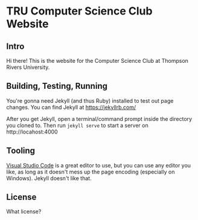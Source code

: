 # TRU Computer Science Club Website

## Intro
Hi there! This is the website for the Computer Science Club at Thompson Rivers University. 

## Building, Testing, Running
You're gonna need Jekyll (and thus Ruby) installed to test out page changes. You can find Jekyll at https://jekyllrb.com/

After you get Jekyll, open a terminal/command prompt inside the directory you cloned to. Then run `jekyll serve` to start a server on http://locahost:4000

## Tooling
[Visual Studio Code](https://code.visualstudio.com) is a great editor to use, but you can use any editor you like, as long as it doesn't mess up the page encoding (especially on Windows). Jekyll doesn't like that.

## License
What license?
